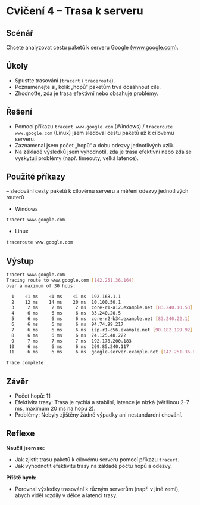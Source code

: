 # Cvičení 4 – Trasa k serveru  

## Scénář  
Chcete analyzovat cestu paketů k serveru Google (www.google.com).  

## Úkoly  
- Spusťte trasování (`tracert` / `traceroute`).  
- Poznamenejte si, kolik „hopů“ paketům trvá dosáhnout cíle.  
- Zhodnoťte, zda je trasa efektivní nebo obsahuje problémy.  

## Řešení  
- Pomocí příkazu `tracert www.google.com` (Windows) / `traceroute www.google.com` (Linux) jsem sledoval cestu paketů až k cílovému serveru.  
- Zaznamenal jsem počet „hopů“ a dobu odezvy jednotlivých uzlů.  
- Na základě výsledků jsem vyhodnotil, zda je trasa efektivní nebo zda se vyskytují problémy (např. timeouty, velká latence).  

## Použité příkazy

– sledování cesty paketů k cílovému serveru a měření odezvy jednotlivých routerů  
- Windows 
```bash
tracert www.google.com
```
- Linux
```bash
traceroute www.google.com
```
## Výstup
```bash
tracert www.google.com
Tracing route to www.google.com [142.251.36.164]
over a maximum of 30 hops:

  1    <1 ms    <1 ms    <1 ms  192.168.1.1
  2    12 ms    14 ms    20 ms  10.100.50.1
  3     2 ms     2 ms     2 ms  core-r1-a12.example.net [83.240.10.53]
  4     6 ms     6 ms     6 ms  83.240.20.5
  5     6 ms     6 ms     6 ms  core-r2-b34.example.net [83.240.22.1]
  6     6 ms     6 ms     6 ms  94.74.99.217
  7     6 ms     6 ms     6 ms  isp-r1-c56.example.net [90.182.199.92]
  8     6 ms     6 ms     6 ms  74.125.48.222
  9     7 ms     7 ms     7 ms  192.178.200.183
 10     6 ms     6 ms     6 ms  209.85.240.117
 11     6 ms     6 ms     6 ms  google-server.example.net [142.251.36.68]

Trace complete.

```
## Závěr

- Počet hopů: 11
- Efektivita trasy: Trasa je rychlá a stabilní, latence je nízká (většinou 2–7 ms, maximum 20 ms na hopu 2).
- Problémy: Nebyly zjištěny žádné výpadky ani nestandardní chování.

## Reflexe

**Naučil jsem se:**
- Jak zjistit trasu paketů k cílovému serveru pomocí příkazu `tracert`.
- Jak vyhodnotit efektivitu trasy na základě počtu hopů a odezvy.

**Příště bych:**
- Porovnal výsledky trasování k různým serverům (např. v jiné zemi), abych viděl rozdíly v délce a latenci trasy.
